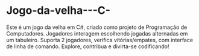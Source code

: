 # Jogo-da-velha---C-
Este é um jogo da velha em C#, criado como projeto de Programação de Computadores. Jogadores interagem escolhendo jogadas alternadas em um tabuleiro. Suporta 2 jogadores, verifica vitórias/empates, com interface de linha de comando. Explore, contribua e divirta-se codificando!
